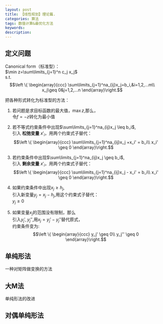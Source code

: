 ```yaml
---
layout: post
title: 【线性规划】理论篇.
categories: 算法
tags: 数值计算&最优化方法
keywords:
description:
---
```


## 定义问题

Canonical form（标准型）：  
$\min z=\sum\limits_{j=1}^n c_j x_j$  
s.t.  
$$\left \{ \begin{array}{ccc}
\sum\limits_{j=1}^na_{ij}x_j=b_i,&i=1,2,...m\\
x_j\geq 0&j=1,2,...n
\end{array}\right.$$

把各种形式转化为标准型的方法：
1. 若问题是求目标函数的最大值，$\max z$,那么，  
令$f=-z$转化为最小值  


2. 若不等式约束条件中出现$\sum\limits_{j=1}^na_{ij}x_j \leq b_i$,  
引入 **松弛变量** $x'_ i$，用两个约束式子替代：  
$$\left \{ \begin{array}{ccc}
\sum\limits_{j=1}^na_{ij}x_j +x_i' = b_i\\
x_i' \geq 0
\end{array}\right.$$



3. 若约束条件中出现$\sum\limits_{j=1}^na_{ij}x_j \geq b_i$,  
引入 **剩余变量** $x'_ i$，用两个约束式子替代：  
$$\left \{ \begin{array}{ccc}
\sum\limits_{j=1}^na_{ij}x_j - x_i' = b_i\\
x_i' \geq 0
\end{array}\right.$$


4. 如果约束条件中出现$x_j \geq h_j$,  
引入新变量$y_j=x_j-h_j$,用这个约束式子替代：  
$y_j \geq 0$  

5. 如果变量$x_j$的范围没有限制，那么  
引入$y_j',y_j''$,用$x_j=y_j'-y_j''$替代原式，  
约束条件变为:  
$$\left \{ \begin{array}{ccc}
y_j' \geq 0\\
y_j'' \geq 0
\end{array}\right.$$

## 单纯形法
一种对矩阵做变换的方法
## 大M法
单纯形法的改进
## 对偶单纯形法

